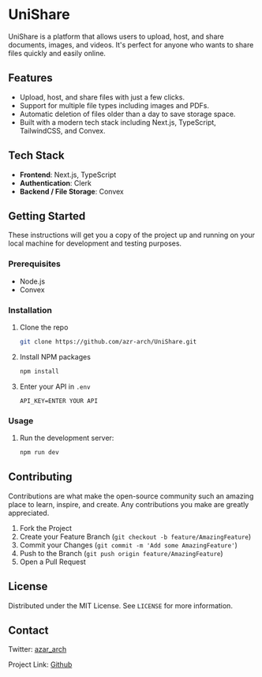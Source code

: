 # UniShare

UniShare is a platform that allows users to upload, host, and share documents, images, and videos. It's perfect for anyone who wants to share files quickly and easily online.

## Features

- Upload, host, and share files with just a few clicks.
- Support for multiple file types including images and PDFs.
- Automatic deletion of files older than a day to save storage space.
- Built with a modern tech stack including Next.js, TypeScript, TailwindCSS, and Convex.

## Tech Stack

- **Frontend**: Next.js, TypeScript
- **Authentication**: Clerk
- **Backend / File Storage**: Convex

## Getting Started

These instructions will get you a copy of the project up and running on your local machine for development and testing purposes.

### Prerequisites

- Node.js
- Convex

### Installation

1. Clone the repo
   ```sh
   git clone https://github.com/azr-arch/UniShare.git
   ```
2. Install NPM packages
   ```sh
   npm install
   ```
3. Enter your API in `.env`
   ```JS
   API_KEY=ENTER YOUR API
   ```

### Usage

1. Run the development server:
   ```sh
   npm run dev
   ```

## Contributing

Contributions are what make the open-source community such an amazing place to learn, inspire, and create. Any contributions you make are greatly appreciated.

1. Fork the Project
2. Create your Feature Branch (`git checkout -b feature/AmazingFeature`)
3. Commit your Changes (`git commit -m 'Add some AmazingFeature'`)
4. Push to the Branch (`git push origin feature/AmazingFeature`)
5. Open a Pull Request

## License

Distributed under the MIT License. See `LICENSE` for more information.

## Contact

Twitter: [azar_arch](https://twitter.com/azar_arch)

Project Link: [Github](https://github.com/azr-arch/UniShare)
